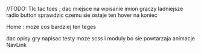 //TODO:
TIc tac toes ; dac miejsce na wpisanie imion graczy
ladniejsze radio button
sprawdzic czemu sie ostaje ten hover na koniec

Home : moze cos bardziej ten teges

dac opisy gry
napisac testy
moze scss i moduly bo sie powtarzaja
animacje
NavLink
